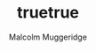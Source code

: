 ---
title: 
- type: main
  text: Chronicles of Wasted Time 
- type: subtitle
  text: An Autobiography
author: 
- 'Malcolm Muggeridge'
lang: en
format: ebook
rights: 
- 'opensource © [archive.org](http://archive.org/details/MuggeridgeMalcolmChroniclesOfWastedTime)'
- '[fork-me-on-github](https://github.com/ivy-rew/booksAlive)'
cover-image: pages/page-001-000.png
...